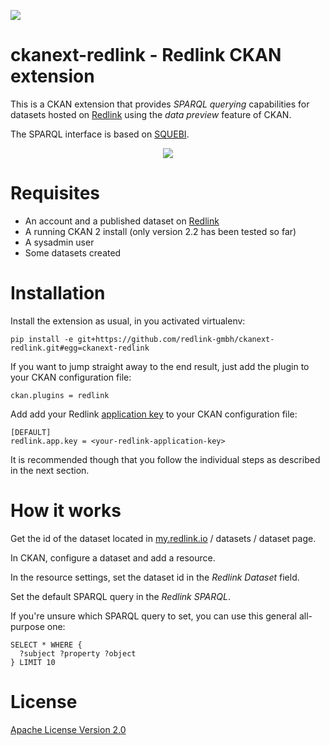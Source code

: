 <a href="http://redlink.co"><img src="http://redlink-gmbh.github.io/ckanext-redlink/images/banner.png" /></a>

ckanext-redlink - Redlink CKAN extension
===========================================================================

This is a CKAN extension that provides *SPARQL querying* capabilities for datasets
hosted on [Redlink](http://redlink.co) using the *data preview* feature of CKAN.

The SPARQL interface is based on [SQUEBI](https://github.com/tkurz/squebi).

<p align="center">
  <img src="http://redlink-gmbh.github.io/ckanext-redlink/images/ckanext-redlink-preview.png" />
</p>


Requisites
==========

* An account and a published dataset on [Redlink](https://my.redlink.io/)
* A running CKAN 2 install (only version 2.2 has been tested so far)
* A sysadmin user
* Some datasets created


Installation
============

Install the extension as usual, in you activated virtualenv:

    pip install -e git+https://github.com/redlink-gmbh/ckanext-redlink.git#egg=ckanext-redlink

If you want to jump straight away to the end result, just add the plugin to
your CKAN configuration file:

    ckan.plugins = redlink

Add add your Redlink [application key](http://dev.redlink.io/faq#get-key) to your CKAN configuration
file:

    [DEFAULT]
    redlink.app.key = <your-redlink-application-key>

It is recommended though that you follow the individual steps as described in
the next section.

How it works
============

Get the id of the dataset located in [my.redlink.io](https://my.redlink.io) / datasets / dataset page.

In CKAN, configure a dataset and add a resource.

In the resource settings, set the dataset id in the *Redlink Dataset* field.

Set the default SPARQL query in the *Redlink SPARQL*.

If you're unsure which SPARQL query to set, you can use this general all-purpose one:
```
SELECT * WHERE {
  ?subject ?property ?object
} LIMIT 10
```

License
=======

[Apache License Version 2.0](LICENSE.txt)
